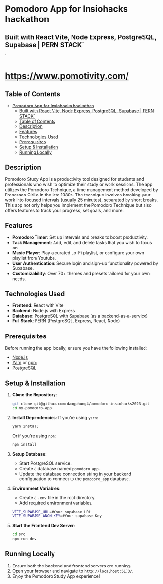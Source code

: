 # Pomodoro App for Insiohacks hackathon
## Built with React Vite, Node Express, PostgreSQL, Supabase | PERN STACK`
`

# https://www.pomotivity.com/

## Table of Contents
- [Pomodoro App for Insiohacks hackathon](#pomodoro-app-for-insiohacks-hackathon)
  - [Built with React Vite, Node Express, PostgreSQL, Supabase | PERN STACK\`](#built-with-react-vite-node-express-postgresql-supabase--pern-stack)
  - [Table of Contents](#table-of-contents)
  - [Description](#description)
  - [Features](#features)
  - [Technologies Used](#technologies-used)
  - [Prerequisites](#prerequisites)
  - [Setup \& Installation](#setup--installation)
  - [Running Locally](#running-locally)

## Description

Pomodoro Study App is a productivity tool designed for students and professionals who wish to optimize their study or work sessions. The app utilizes the Pomodoro Technique, a time management method developed by Francesco Cirillo in the late 1980s. The technique involves breaking your work into focused intervals (usually 25 minutes), separated by short breaks. This app not only helps you implement the Pomodoro Technique but also offers features to track your progress, set goals, and more.

## Features
- **Pomodoro Timer**: Set up intervals and breaks to boost productivity.
- **Task Management**: Add, edit, and delete tasks that you wish to focus on.
- **Music Player**: Play a curated Lo-Fi playlist, or configure your own playlist from Youtube.
- **User Authentication**: Secure login and sign-up functionality powered by Supabase.
- **Customizability**: Over 70+ themes and presets tailored for your own needs.
## Technologies Used
- **Frontend**: React with Vite
- **Backend**: Node.js with Express
- **Database**: PostgreSQL with Supabase (as a backend-as-a-service)
- **Full Stack**: PERN (PostgreSQL, Express, React, Node)

## Prerequisites
Before running the app locally, ensure you have the following installed:
- [Node.js](https://nodejs.org/)
- [Yarn](https://yarnpkg.com/) or [npm](https://www.npmjs.com/)
- [PostgreSQL](https://www.postgresql.org/download/)

## Setup & Installation

1. **Clone the Repository**:
   ```bash
   git clone git@github.com:dangphung4/pomodoro-insiohacks2023.git
   cd my-pomodoro-app
   ```

2. **Install Dependencies**:
   If you're using `yarn`:
   ```bash
   yarn install
   ```
   Or if you're using `npm`:
   ```bash
   npm install
   ```

3. **Setup Database**:
   - Start PostgreSQL service.
   - Create a database named `pomodoro_app`.
   - Update the database connection string in your backend configuration to connect to the `pomodoro_app` database.

4. **Environment Variables**:
   - Create a `.env` file in the root directory.
   - Add required environment variables.
    ```bash
   VITE_SUPABASE_URL=#Your supabase URL
    VITE_SUPABASE_ANON_KEY=#Your supabase Key
    ```
5. **Start the Frontend Dev Server**:
   ```bash
   cd src
   npm run dev
   ```

## Running Locally
1. Ensure both the backend and frontend servers are running.
2. Open your browser and navigate to `http://localhost:5173/`.
3. Enjoy the Pomodoro Study App experience!

